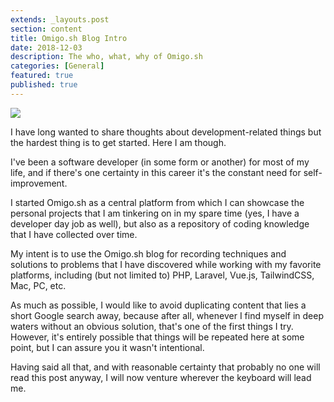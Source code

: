 ```yaml
---
extends: _layouts.post
section: content
title: Omigo.sh Blog Intro
date: 2018-12-03
description: The who, what, why of Omigo.sh
categories: [General]
featured: true
published: true
---
```


![](https://images.unsplash.com/photo-1515879218367-8466d910aaa4?ixlib=rb-0.3.5&ixid=eyJhcHBfaWQiOjEyMDd9&s=575755492ef51726cb066f422908b9d7&auto=format&fit=crop&w=1350&q=80)

I have long wanted to share thoughts about development-related things but the hardest thing is to get started. Here I am though.

I've been a software developer (in some form or another) for most of my life, and if there's one certainty in this career it's the constant need for self-improvement.

I started Omigo.sh as a central platform from which I can showcase the personal projects that I am tinkering on in my spare time (yes, I have a developer day job as well), but also as a repository of coding knowledge that I have collected over time.

My intent is to use the Omigo.sh blog for recording techniques and solutions to problems that I have discovered while working with my favorite platforms, including (but not limited to) PHP, Laravel, Vue.js, TailwindCSS, Mac, PC, etc.

As much as possible, I would like to avoid duplicating content that lies a short Google search away, because after all, whenever I find myself in deep waters without an obvious solution, that's one of the first things I try. However, it's entirely possible that things will be repeated here at some point, but I can assure you it wasn't intentional.

Having said all that, and with reasonable certainty that probably no one will read this post anyway, I will now venture wherever the keyboard will lead me.